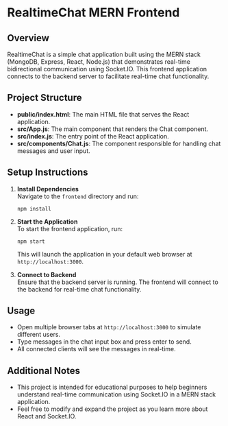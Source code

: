 # RealtimeChat MERN Frontend

## Overview
RealtimeChat is a simple chat application built using the MERN stack (MongoDB, Express, React, Node.js) that demonstrates real-time bidirectional communication using Socket.IO. This frontend application connects to the backend server to facilitate real-time chat functionality.

## Project Structure
- **public/index.html**: The main HTML file that serves the React application.
- **src/App.js**: The main component that renders the Chat component.
- **src/index.js**: The entry point of the React application.
- **src/components/Chat.js**: The component responsible for handling chat messages and user input.

## Setup Instructions

1. **Install Dependencies**  
   Navigate to the `frontend` directory and run:
   ```
   npm install
   ```

2. **Start the Application**  
   To start the frontend application, run:
   ```
   npm start
   ```
   This will launch the application in your default web browser at `http://localhost:3000`.

3. **Connect to Backend**  
   Ensure that the backend server is running. The frontend will connect to the backend for real-time chat functionality.

## Usage
- Open multiple browser tabs at `http://localhost:3000` to simulate different users.
- Type messages in the chat input box and press enter to send.
- All connected clients will see the messages in real-time.

## Additional Notes
- This project is intended for educational purposes to help beginners understand real-time communication using Socket.IO in a MERN stack application.
- Feel free to modify and expand the project as you learn more about React and Socket.IO.